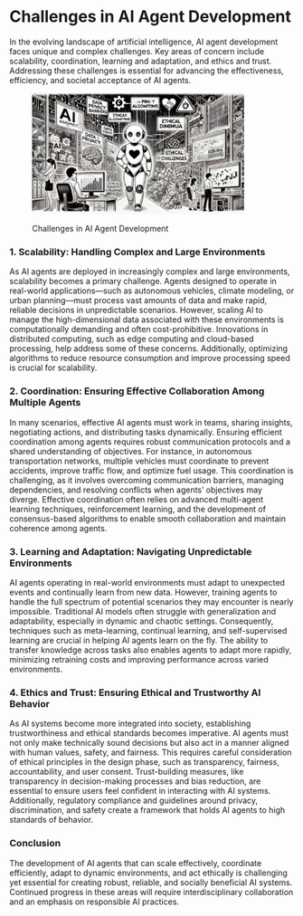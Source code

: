 # Challenges in AI Agent Development

In the evolving landscape of artificial intelligence, AI agent development faces unique and complex challenges. Key areas of concern include scalability, coordination, learning and adaptation, and ethics and trust. Addressing these challenges is essential for advancing the effectiveness, efficiency, and societal acceptance of AI agents.

<div align="left"><figure><img src="../../.gitbook/assets/image (1) (1) (1) (1) (1) (1) (1) (1) (1) (1) (1) (1) (1) (1) (1) (1).png" alt="" width="375"><figcaption><p>Challenges in AI Agent Development</p></figcaption></figure></div>

### 1. Scalability: Handling Complex and Large Environments

As AI agents are deployed in increasingly complex and large environments, scalability becomes a primary challenge. Agents designed to operate in real-world applications—such as autonomous vehicles, climate modeling, or urban planning—must process vast amounts of data and make rapid, reliable decisions in unpredictable scenarios. However, scaling AI to manage the high-dimensional data associated with these environments is computationally demanding and often cost-prohibitive. Innovations in distributed computing, such as edge computing and cloud-based processing, help address some of these concerns. Additionally, optimizing algorithms to reduce resource consumption and improve processing speed is crucial for scalability.

### 2. Coordination: Ensuring Effective Collaboration Among Multiple Agents

In many scenarios, effective AI agents must work in teams, sharing insights, negotiating actions, and distributing tasks dynamically. Ensuring efficient coordination among agents requires robust communication protocols and a shared understanding of objectives. For instance, in autonomous transportation networks, multiple vehicles must coordinate to prevent accidents, improve traffic flow, and optimize fuel usage. This coordination is challenging, as it involves overcoming communication barriers, managing dependencies, and resolving conflicts when agents’ objectives may diverge. Effective coordination often relies on advanced multi-agent learning techniques, reinforcement learning, and the development of consensus-based algorithms to enable smooth collaboration and maintain coherence among agents.

### 3. Learning and Adaptation: Navigating Unpredictable Environments

AI agents operating in real-world environments must adapt to unexpected events and continually learn from new data. However, training agents to handle the full spectrum of potential scenarios they may encounter is nearly impossible. Traditional AI models often struggle with generalization and adaptability, especially in dynamic and chaotic settings. Consequently, techniques such as meta-learning, continual learning, and self-supervised learning are crucial in helping AI agents learn on the fly. The ability to transfer knowledge across tasks also enables agents to adapt more rapidly, minimizing retraining costs and improving performance across varied environments.

### 4. Ethics and Trust: Ensuring Ethical and Trustworthy AI Behavior

As AI systems become more integrated into society, establishing trustworthiness and ethical standards becomes imperative. AI agents must not only make technically sound decisions but also act in a manner aligned with human values, safety, and fairness. This requires careful consideration of ethical principles in the design phase, such as transparency, fairness, accountability, and user consent. Trust-building measures, like transparency in decision-making processes and bias reduction, are essential to ensure users feel confident in interacting with AI systems. Additionally, regulatory compliance and guidelines around privacy, discrimination, and safety create a framework that holds AI agents to high standards of behavior.

### Conclusion

The development of AI agents that can scale effectively, coordinate efficiently, adapt to dynamic environments, and act ethically is challenging yet essential for creating robust, reliable, and socially beneficial AI systems. Continued progress in these areas will require interdisciplinary collaboration and an emphasis on responsible AI practices.
